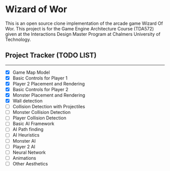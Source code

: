 # Wizard of Wor

This is an open source clone implementation of the arcade game Wizard Of Wor.
This project is for the Game Engine Architecture Course (TDA572) given at the Interactions Design Master Program at Chalmers University of Technology.

## Project Tracker (TODO LIST)
------
- [x] Game Map Model
- [x] Basic Controls for Player 1
- [x] Player 2 Placement and Rendering
- [x] Basic Controls for Player 2
- [x] Monster Placement and Rendering
- [x] Wall detection
- [ ] Collision Detection with Projectiles
- [ ] Monster Collision Detection
- [ ] Player Collision Detection
- [ ] Basic AI Framework
- [ ] AI Path finding
- [ ] AI Heuristics
- [ ] Monster AI
- [ ] Player 2 AI
- [ ] Neural Network
- [ ] Animations
- [ ] Other Aesthetics
